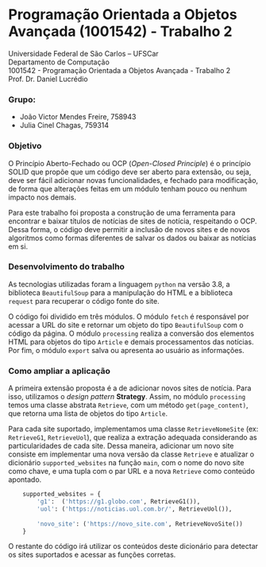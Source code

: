 # Programação Orientada a Objetos Avançada (1001542) - Trabalho 2

Universidade Federal de São Carlos – UFSCar \
Departamento de Computação \
1001542 - Programação Orientada a Objetos Avançada - Trabalho 2 \
Prof. Dr. Daniel Lucrédio

### Grupo:
- João Victor Mendes Freire, 758943
- Julia Cinel Chagas, 759314

### Objetivo

O Princípio Aberto-Fechado ou OCP (*Open-Closed Principle*) é o princípio SOLID que propõe que um código deve ser aberto para extensão, ou seja, deve ser fácil adicionar novas funcionalidades, e fechado para modificação, de forma que alterações feitas em um módulo tenham pouco ou nenhum impacto nos demais.

Para este trabalho foi proposta a construção de uma ferramenta para encontrar e baixar títulos de notícias de sites de notícia, respeitando o OCP. Dessa forma, o código deve permitir a inclusão de novos sites e de novos algoritmos como formas diferentes de salvar os dados ou baixar as notícias em si.

### Desenvolvimento do trabalho

As tecnologias utilizadas foram a linguagem `python` na versão 3.8, a biblioteca `BeautifulSoup` para a manipulação do HTML e a biblioteca `request` para recuperar o código fonte do site.

O código foi dividido em três módulos. O módulo `fetch` é responsável por acessar a URL do site e retornar um objeto do tipo `BeautifulSoup` com o código da página. O módulo `processing` realiza a conversão dos elementos HTML para objetos do tipo `Article` e demais processamentos das notícias. Por fim, o módulo `export` salva ou apresenta ao usuário as informações.

### Como ampliar a aplicação

A primeira extensão proposta é a de adicionar novos sites de notícia. Para isso, utilizamos o *design pattern* **Strategy**. Assim, no módulo `processing` temos uma classe abstrata `Retrieve`, com um método `get(page_content)`, que retorna uma lista de objetos do tipo `Article`. 

Para cada site suportado, implementamos uma classe `RetrieveNomeSite` (ex: `RetrieveG1`, `RetrieveUol`), que realiza a extração adequada considerando as particularidades de cada site. Dessa maneira, adicionar um novo site consiste em implementar uma nova versão da classe `Retrieve` e atualizar o dicionário `supported_websites` na função `main`, com o nome do novo site como chave, e uma tupla com o par URL e a nova `Retrieve` como conteúdo apontado.
```python
    supported_websites = {
        'g1':  ('https://g1.globo.com', RetrieveG1()),
        'uol': ('https://noticias.uol.com.br/', RetrieveUol()),
        
        'novo_site': ('https://novo_site.com', RetrieveNovoSite())
    }
```
O restante do código irá utilizar os conteúdos deste dicionário para detectar os sites suportados e acessar as funções corretas.
